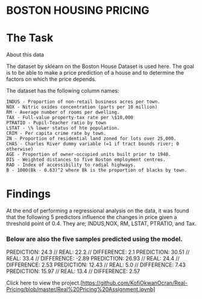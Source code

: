 # BOSTON HOUSING PRICING

# The Task
About this data

The dataset by sklearn on the Boston House Dataset is used here. The goal is to be able to make a price prediction of a house and to determine the factors on which the price depends.

The dataset has the following column names:

    INDUS - Proportion of non-retail business acres per town.
    NOX - Nitric oxides concentration (parts per 10 million)
    RM - Average number of rooms per dwelling.
    TAX - Full-value property-tax rate per \$10,000
    PTRATIO - Pupil-Teacher ratio by town
    LSTAT - \% lower status of hte population.
    CRIM - Per capita crime rate by town.
    ZN - Proportion of residential land zoned for lots over 25,000.
    CHAS - Charles River dummy variable (=1 if tract bounds river; 0 otherwise)
    AGE - Proportion of owner-occupied units built prior to 1940.
    DIS - Weighted distances to five Boston employment centres.
    RAD - Index of accessibility to radial highways.
    B - 1000(Bk - 0.63)^2 where Bk is the proportion of blacks by town.

# Findings
At the end of performing a regressional analysis on the data, it was found that the following 5 predictors influence the changes in price given a threshold point of 0.4.
They are; INDUS,NOX, RM, LSTAT, PTRATIO, and Tax.

### Below are also the five samples predicted using the model.
PREDICTION:  24.3 // REAL:  22.2 // DIFFERENCE:  2.1
PREDICTION:  30.51 // REAL:  33.4 // DIFFERENCE:  -2.89
PREDICTION:  26.93 // REAL:  24.4 // DIFFERENCE:  2.53
PREDICTION:  12.43 // REAL:  5.0 // DIFFERENCE:  7.43
PREDICTION:  15.97 // REAL:  13.4 // DIFFERENCE:  2.57

Click here to view the project.[https://github.com/KofiOkwanOcran/Real-Pricing/blob/master/Real%20Pricing%20Assignment.ipynb]
